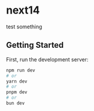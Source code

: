 # next14

test something

## Getting Started

First, run the development server:

```bash
npm run dev
# or
yarn dev
# or
pnpm dev
# or
bun dev
```
